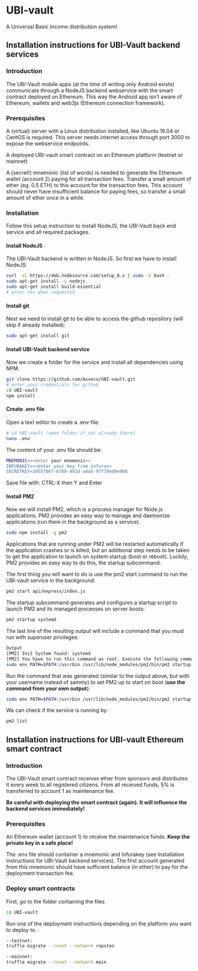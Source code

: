 # UBI-vault
A Universal Basic Income distribution system!


## Installation instructions for UBI-Vault backend services

### Introduction
The UBI-Vault mobile apps (at the time of writing only Android exists) communicate through a NodeJS backend webservice with the smart contract deployed on Ethereum. This way the Android app isn’t aware of Ethereum, wallets and web3js (Ethereum connection framework).

### Prerequisites
A (virtual) server with a Linux distribution installed, like Ubuntu 16.04 or CentOS is required. This server needs internet access through port 3000 to expose the webservice endpoints.

A deployed UBI-vault smart contract on an Ethereum platform (testnet or mainnet)

A (secret!) mnemonic (list of words) is needed to generate the Ethereum wallet (account 2) paying for all transaction fees.
Transfer a small amount of ether (eg. 0.5 ETH) to this account for the transaction fees. This account should never have  insufficient balance for paying fees, so transfer a small amount of ether once in a while.

### Installation
Follow this setup instruction to install NodeJS, the UBI-Vault back end service and all required packages.

#### Install NodeJS
The UBI-Vault backend is written in NodeJS. So first we have to install NodeJS:
```bash
curl -sL https://deb.nodesource.com/setup_8.x | sudo -E bash -
sudo apt-get install -y nodejs
sudo apt-get install build-essential  
# enter Yes when requested
```

#### Install git
Next we need to install git to be able to access the github repository (will skip if already installed):
```bash
sudo apt-get install git
```


#### Install UBI-Vault backend service
Now we create a folder for the service and install all dependencies using NPM. 
```bash
git clone https://github.com/Axveco/UBI-vault.git
# enter your credentials for github
cd UBI-vault
npm install
```

#### Create .env file
Open a text editor to create a .env file:
```bash
# cd UBI-vault (open folder if not already there)
nano .env
```

The content of your .env file should be:

```bash
MNEMONIC=<<enter your mnemonic>>
INFURAKEY=<<enter your key from infura>>
SECRETKEY=3955f06f-6708-492d-a4a5-97f70ed9e960
```
Save file with: CTRL-X then Y and Enter


#### Install PM2
Now we will install PM2, which is a process manager for Node.js applications. PM2 provides an easy way to manage and daemonize applications (run them in the background as a service).

```bash
sudo npm install -g pm2
```

Applications that are running under PM2 will be restarted automatically if the application crashes or is killed, but an additional step needs to be taken to get the application to launch on system startup (boot or reboot). Luckily, PM2 provides an easy way to do this, the startup subcommand.

The first thing you will want to do is use the pm2 start command to run the UBI-vault service in the background:
```bash
pm2 start api/express/index.js
```

The startup subcommand generates and configures a startup script to launch PM2 and its managed processes on server boots:

```bash
pm2 startup systemd
```

The last line of the resulting output will include a command that you must run with superuser privileges:

```bash
Output
[PM2] Init System found: systemd
[PM2] You have to run this command as root. Execute the following command:
sudo env PATH=$PATH:/usr/bin /usr/lib/node_modules/pm2/bin/pm2 startup systemd -u sammy --hp /home/sammy
```

Run the command that was generated (similar to the output above, but with your username instead of sammy) to set PM2 up to start on boot (**use the command from your own output**):

```bash
sudo env PATH=$PATH:/usr/bin /usr/lib/node_modules/pm2/bin/pm2 startup systemd -u sammy --hp /home/sammy
```

We can check if the service is running by:
```bash
pm2 list
```


## Installation instructions for UBI-vault Ethereum smart contract

### Introduction
The UBI-Vault smart contract receives ether from sponsors and distributes it every week to all registered citizens. From all received funds, 5% is transferred to account 1 as maintenance fee. 

**Be careful with deploying the smart contract (again). It will influence the backend services immediately!**

### Prerequisites
An Ethereum wallet (account 1) to receive the maintenance funds. **Keep the private key in a safe place!**

The .env file should container a mnemonic and Infurakey (see Installation instructions for UBI-Vault backend services). The first account generated from this mnemonic should have sufficient balance (in ether) to pay for the deployment transaction fee.

### Deploy smart contracts
First, go to the folder containing the files
```bash
cd UBI-vault
```
Run one of the deployment instructions depending on the platform you want to deploy to.

```bash
--testnet:
truffle migrate --reset --network ropsten

--mainnet:
truffle migrate --reset --network main

```



